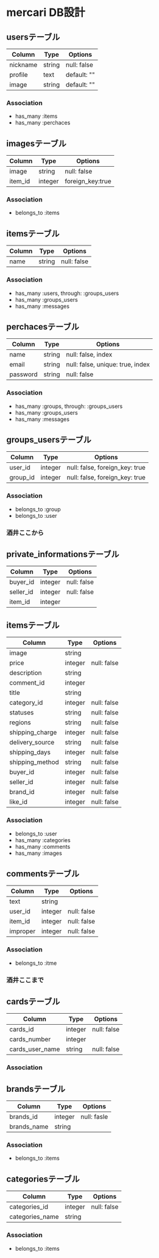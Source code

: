 # mercari  DB設計
## usersテーブル
 
|Column|Type|Options|
|------|----|-------|
|nickname|string|null: false|
|profile|text|default: ""|
|image|string|default: ""|
 
 
### Association
- has_many :items
- has_many :perchaces
 
## imagesテーブル
|Column|Type|Options|
|------|----|-------|
|image|string|null: false|
|item_id|integer|foreign_key:true|
### Association
- belongs_to :items
 
## itemsテーブル
 
|Column|Type|Options|
|------|----|-------
|name|string|null: false|
 
### Association
- has_many :users, through: :groups_users
- has_many :groups_users
- has_many :messages
 
## perchacesテーブル
 
|Column|Type|Options|
|------|----|-------|
|name|string|null: false, index|
|email|string|null: false, unique: true, index|
|password|string|null: false|
 
### Association
- has_many :groups, through: :groups_users
- has_many :groups_users
- has_many :messages
 
## groups_usersテーブル
 
|Column|Type|Options|
|------|----|-------|
|user_id|integer|null: false, foreign_key: true|
|group_id|integer|null: false, foreign_key: true|
 
### Association
- belongs_to :group
- belongs_to :user

### 酒井ここから
## private_informationsテーブル
|Column|Type|Options|
|------|----|-------|
|buyer_id|integer|null: false|
|seller_id|integer|null: false|
|item_id|integer||null: false|
 
## itemsテーブル
|Column|Type|Options|
|------|----|-------|
|image|string|
|price|integer|null: false|
|description|string|
|comment_id|integer|
|title|string||null: false|
|category_id|integer|null: false|
|statuses|string|null: false|
|regions|string|null: false|
|shipping_charge|integer|null: false|
|delivery_source|string|null: false|
|shipping_days|integer|null: false|
|shipping_method|string|null: false|
|buyer_id|integer|null: false|
|seller_id|integer|null: false|
|brand_id|integer|null: false|
|like_id|integer|null: false|
### Association
- belongs_to :user
- has_many :categories
- has_many :comments
- has_many :images
 
## commentsテーブル
|Column|Type|Options|
|------|----|-------|
|text|string||null: false|
|user_id|integer|null: false|
|item_id|integer|null: false|
|improper|integer|null: false|
### Association
- belongs_to :itme
 
### 酒井ここまで
 
 
## cardsテーブル
|Column|Type|Options|
|------|----|-------|
|cards_id|integer|null: false|
|cards_number|integer||
|cards_user_name|string|null: false|
### Association
 
## brandsテーブル
|Column|Type|Options|
|------|----|-------|
|brands_id|integer|null: fasle|
|brands_name|string||
### Association
- belongs_to :items
 
## categoriesテーブル
|Column|Type|Options|
|------|----|-------|
|categories_id|integer|null: false|
|categories_name|string||
### Association
- belongs_to :items

 
